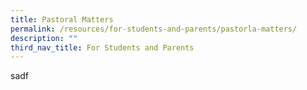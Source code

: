 ```yaml
---
title: Pastoral Matters
permalink: /resources/for-students-and-parents/pastorla-matters/
description: ""
third_nav_title: For Students and Parents
---
```

sadf